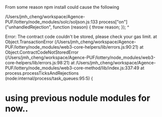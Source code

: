 From some reason npm install could cause the following 

/Users/jmh_cheng/workspace/Agence-PUF/lottery/node_modules/solc/soljson.js:133
    process["on"]("unhandledRejection", function (reason) { throw reason; });
                                                            ^

Error: The contract code couldn't be stored, please check your gas limit.
    at Object.TransactionError (/Users/jmh_cheng/workspace/Agence-PUF/lottery/node_modules/web3-core-helpers/lib/errors.js:90:21)
    at Object.ContractCodeNotStoredError (/Users/jmh_cheng/workspace/Agence-PUF/lottery/node_modules/web3-core-helpers/lib/errors.js:98:21)
    at /Users/jmh_cheng/workspace/Agence-PUF/lottery/node_modules/web3-core-method/lib/index.js:337:49
    at process.processTicksAndRejections (node:internal/process/task_queues:95:5) {


# using previous nodule modules for now.. 